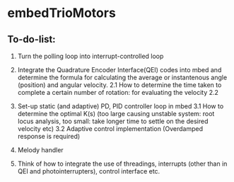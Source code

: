 # embedTrioMotors

## To-do-list:

1. Turn the polling loop into interrupt-controlled loop 

2. Integrate the Quadrature Encoder Interface(QEI) codes into mbed and determine the formula for calculating the average or instantenous angle (position) and angular velocity.
  2.1 How to determine the time taken to complete a certain number of rotation: for evaluating the velocity
  2.2 
  
3. Set-up static (and adaptive) PD, PID controller loop in mbed
  3.1 How to determine the optimal K(s) (too large causing unstable system: root locus analysis, too small: take longer time to settle on         the desired velocity etc)
  3.2 Adaptive control implementation (Overdamped response is required)
  
4. Melody handler

5. Think of how to integrate the use of threadings,  interrupts (other than in QEI and photointerrupters), control interface etc.
  
